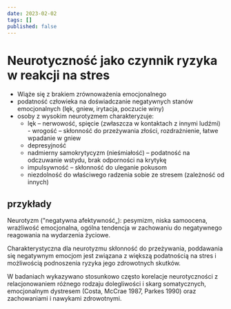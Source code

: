 ```yaml
---
date: 2023-02-02
tags: []
published: false
---
```

# Neurotyczność jako czynnik ryzyka w reakcji na stres

- Wiąże się z brakiem zrównoważenia emocjonalnego  
- podatność człowieka na doświadczanie negatywnych stanów emocjonalnych (lęk, gniew, irytacja, poczucie winy)  
- osoby z wysokim neurotyzmem charakteryzuje:  
	- lęk – nerwowość, spięcie (zwłaszcza w kontaktach z innymi ludźmi) - wrogość – skłonność do przeżywania złości, rozdrażnienie, łatwe wpadanie w gniew  
	- depresyjność  
	- nadmierny samokrytycyzm (nieśmiałość) – podatność na odczuwanie wstydu, brak odporności na krytykę  
	- impulsywność – skłonność do uleganie pokusom  
	- niezdolność do właściwego radzenia sobie ze stresem (zależność od innych)

## przykłady

Neurotyzm ("negatywna afektywność„): pesymizm, niska samoocena, wrażliwość emocjonalna, ogólna tendencja w zachowaniu do negatywnego reagowania na wydarzenia życiowe.

Charakterystyczna dla neurotyzmu skłonność do przeżywania, poddawania się negatywnym emocjom jest związana z większą podatnością na stres i możliwością podnoszenia ryzyka jego zdrowotnych skutków.

W badaniach wykazywano stosunkowo często korelacje neurotyczności z relacjonowaniem różnego rodzaju dolegliwości i skarg somatycznych, emocjonalnym dystresem (Costa, McCrae 1987, Parkes 1990) oraz zachowaniami i nawykami zdrowotnymi.